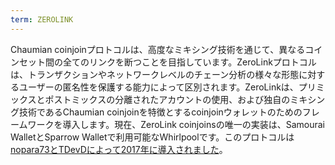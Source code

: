 ```yaml
---
term: ZEROLINK
---
```


Chaumian coinjoinプロトコルは、高度なミキシング技術を通じて、異なるコインセット間の全てのリンクを断つことを目指しています。ZeroLinkプロトコルは、トランザクションやネットワークレベルのチェーン分析の様々な形態に対するユーザーの匿名性を保護する能力によって区別されます。ZeroLinkは、プリミックスとポストミックスの分離されたアカウントの使用、および独自のミキシング技術であるChaumian coinjoinを特徴とするcoinjoinウォレットのためのフレームワークを導入します。現在、ZeroLink coinjoinsの唯一の実装は、Samourai WalletとSparrow Walletで利用可能なWhirlpoolです。このプロトコルは[nopara73とTDevDによって2017年に導入されました](https://github.com/nopara73/ZeroLink/blob/master/README.md)。